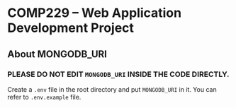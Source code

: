 # COMP229 – Web Application Development Project

## About MONGODB_URI
### PLEASE DO NOT EDIT `MONGODB_URI` INSIDE THE CODE DIRECTLY.
Create a `.env` file in the root directory and put `MONGODB_URI` in it. You can refer to `.env.example` file.
